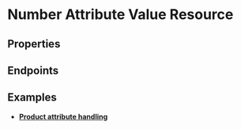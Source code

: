# Number Attribute Value Resource

## Properties

<ResourceProperties :resource="'number_attribute_value'" :lang="'en'"/>

## Endpoints

[//]: <> (GET ENDPOINT)
<ResourceEndpoint :resource="'number_attribute_value'" :endpoint="'get'" :lang="'en'">

<template v-slot:responseJSON>

<<< @/docs/fixtures/api/number_attribute_value/response/json/get_id.json

</template>

<template v-slot:responseXML>

<<< @/docs/fixtures/api/number_attribute_value/response/xml/get_id.xml

</template>

</ResourceEndpoint>

[//]: <> (GETCOLLECTION ENDPOINT)
<ResourceEndpoint :resource="'number_attribute_value'" :endpoint="'getCollection'" :lang="'en'">

<template v-slot:responseJSON>

<<< @/docs/fixtures/api/number_attribute_value/response/json/get_page.json

</template>

<template v-slot:responseXML>

<<< @/docs/fixtures/api/number_attribute_value/response/xml/get_page.xml

</template>

</ResourceEndpoint>

[//]: <> (POST ENDPOINT)
<ResourceEndpoint :resource="'number_attribute_value'" :endpoint="'post'" :lang="'en'">

<template v-slot:request>

<<< @/docs/fixtures/api/number_attribute_value/request/post.json

</template>

<template v-slot:responseJSON>

<<< @/docs/fixtures/api/number_attribute_value/response/json/get_id.json

</template>

<template v-slot:responseXML>

<<< @/docs/fixtures/api/number_attribute_value/response/xml/get_id.xml

</template>

</ResourceEndpoint>

[//]: <> (PUT ENDPOINT)
<ResourceEndpoint :resource="'number_attribute_value'" :endpoint="'put'" :lang="'en'">

<template v-slot:request>

<<< @/docs/fixtures/api/number_attribute_value/request/put.json

</template>

<template v-slot:responseJSON>

<<< @/docs/fixtures/api/number_attribute_value/response/json/get_id.json

</template>

<template v-slot:responseXML>

<<< @/docs/fixtures/api/number_attribute_value/response/xml/get_id.xml

</template>

</ResourceEndpoint>

[//]: <> (DELETE ENDPOINT)
<ResourceEndpoint :resource="'number_attribute_value'" :endpoint="'delete'" :lang="'en'"/>

## Examples
- [**Product attribute handling**](../development/api-examples/08_product_attribute_handling.md)
